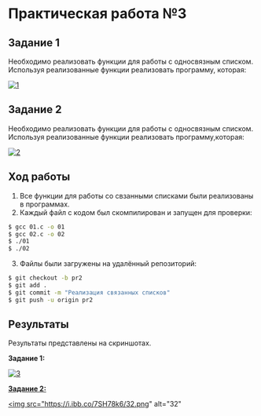 # Практическая работа №3


## Задание 1
Необходимо реализовать функции для работы с односвязным списком.
Используя реализованные функции реализовать программу, которая:

<a href="https://ibb.co/qJWqgym"><img src="https://i.ibb.co/xFf9gCz/1.png" alt="1" border="0"></a><br />

## Задание 2
Необходимо реализовать функции для работы с односвязным списком.
Используя реализованные функции реализовать программу,которая:

<a href="https://ibb.co/KDyfmtV"><img src="https://i.ibb.co/FX7ynQ8/2.png" alt="2" border="0"></a><br />

## Ход работы 

1. Все функции для работы со свзанными списками были реализованы в программах.
2. Каждый файл с кодом был скомпилирован и запущен для проверки: 
```sh
$ gcc 01.c -o 01
$ gcc 02.c -o 02
$ ./01
$ ./02
```
3. Файлы были загружены на удалённый репозиторий:
```sh
$ git checkout -b pr2
$ git add .
$ git commit -m "Реализация связанных списков"
$ git push -u origin pr2
```

## Результаты

Результаты представлены на скриншотах.

**Задание 1:**

<a href="https://imgbb.com/"><img src="https://i.ibb.co/1XSNp4Y/3.png" alt="3" border="0">

**Задание 2:**

<a href="https://imgbb.com/"><img src="https://i.ibb.co/7SH78k6/32.png" alt="32" 
